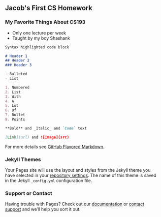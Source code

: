 ## Jacob's First CS Homework

### My Favorite Things About CS193
- Only one lecture per week
- Taught by my boy Shashank

```markdown
Syntax highlighted code block

# Header 1
## Header 2
### Header 3

- Bulleted
- List

1. Numbered
2. List
3. With
4. A
5. Lot
6. Of
7. Bullet
8. Points

**Bold** and _Italic_ and `Code` text

[Link](url) and ![Image](src)
```

For more details see [GitHub Flavored Markdown](https://guides.github.com/features/mastering-markdown/).

### Jekyll Themes

Your Pages site will use the layout and styles from the Jekyll theme you have selected in your [repository settings](https://github.com/kalutes/CS193_Fall18_Lab1/settings). The name of this theme is saved in the Jekyll `_config.yml` configuration file.

### Support or Contact

Having trouble with Pages? Check out our [documentation](https://help.github.com/categories/github-pages-basics/) or [contact support](https://github.com/contact) and we’ll help you sort it out.

